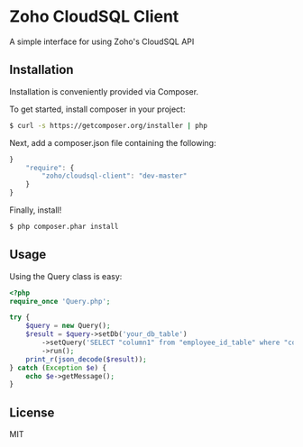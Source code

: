 Zoho CloudSQL Client
====================
 
A simple interface for using Zoho's CloudSQL API

Installation
------------

Installation is conveniently provided via Composer.

To get started, install composer in your project:

```sh
$ curl -s https://getcomposer.org/installer | php
```

Next, add a composer.json file containing the following:

```js
}
    "require": {
        "zoho/cloudsql-client": "dev-master"
    }
}
```

Finally, install!

```sh
$ php composer.phar install
```

Usage
-----

Using the Query class is easy:

``` php
<?php
require_once 'Query.php';

try {
    $query = new Query();
    $result = $query->setDb('your_db_table')
        ->setQuery('SELECT "column1" from "employee_id_table" where "column1" = 1234')
        ->run();
    print_r(json_decode($result));
} catch (Exception $e) {
    echo $e->getMessage();
}

```

License
--------
MIT
